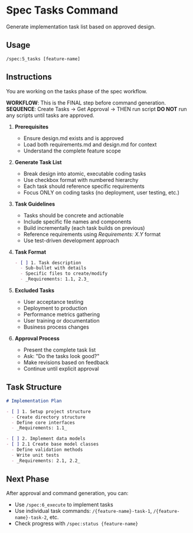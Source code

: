 # Spec Tasks Command

Generate implementation task list based on approved design.

## Usage
```
/spec:5_tasks [feature-name]
```

## Instructions
You are working on the tasks phase of the spec workflow.

**WORKFLOW**: This is the FINAL step before command generation.
**SEQUENCE**: Create Tasks → Get Approval → THEN run script
**DO NOT** run any scripts until tasks are approved.

1. **Prerequisites**
   - Ensure design.md exists and is approved
   - Load both requirements.md and design.md for context
   - Understand the complete feature scope

2. **Generate Task List**
   - Break design into atomic, executable coding tasks
   - Use checkbox format with numbered hierarchy
   - Each task should reference specific requirements
   - Focus ONLY on coding tasks (no deployment, user testing, etc.)

3. **Task Guidelines**
   - Tasks should be concrete and actionable
   - Include specific file names and components
   - Build incrementally (each task builds on previous)
   - Reference requirements using _Requirements: X.Y_ format
   - Use test-driven development approach

4. **Task Format**
   ```markdown
   - [ ] 1. Task description
     - Sub-bullet with details
     - Specific files to create/modify
     - _Requirements: 1.1, 2.3_
   ```

5. **Excluded Tasks**
   - User acceptance testing
   - Deployment to production
   - Performance metrics gathering
   - User training or documentation
   - Business process changes

6. **Approval Process**
   - Present the complete task list
   - Ask: "Do the tasks look good?"
   - Make revisions based on feedback
   - Continue until explicit approval

## Task Structure
```markdown
# Implementation Plan

- [ ] 1. Setup project structure
  - Create directory structure
  - Define core interfaces
  - _Requirements: 1.1_

- [ ] 2. Implement data models
- [ ] 2.1 Create base model classes
  - Define validation methods
  - Write unit tests
  - _Requirements: 2.1, 2.2_
```

## Next Phase
After approval and command generation, you can:
- Use `/spec:6_execute` to implement tasks
- Use individual task commands: `/{feature-name}-task-1`, `/{feature-name}-task-2`, etc.
- Check progress with `/spec:status {feature-name}`
